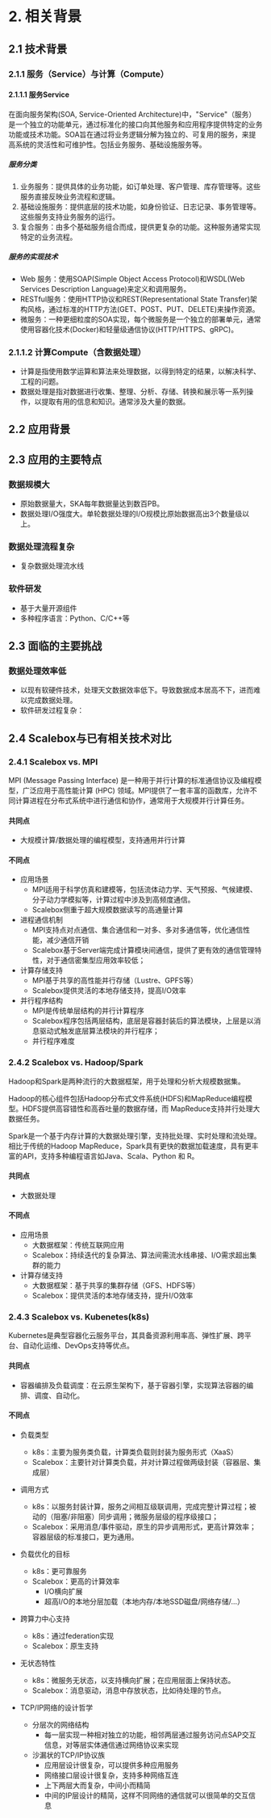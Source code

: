 # 2. 相关背景

## 2.1 技术背景

### 2.1.1 服务（Service）与计算（Compute）
#### 2.1.1.1 服务Service
  在面向服务架构(SOA, Service-Oriented Architecture)中，"Service"（服务）是一个独立的功能单元，通过标准化的接口向其他服务和应用程序提供特定的业务功能或技术功能。SOA旨在通过将业务逻辑分解为独立的、可复用的服务，来提高系统的灵活性和可维护性。包括业务服务、基础设施服务等。
##### 服务分类
  1. 业务服务：提供具体的业务功能，如订单处理、客户管理、库存管理等。这些服务直接反映业务流程和逻辑。
  2. 基础设施服务：提供底层的技术功能，如身份验证、日志记录、事务管理等。这些服务支持业务服务的运行。
  3. 复合服务：由多个基础服务组合而成，提供更复杂的功能。这种服务通常实现特定的业务流程。

##### 服务的实现技术
- Web 服务：使用SOAP(Simple Object Access Protocol)和WSDL(Web Services Description Language)来定义和调用服务。
- RESTful服务：使用HTTP协议和REST(Representational State Transfer)架构风格，通过标准的HTTP方法(GET、POST、PUT、DELETE)来操作资源。
- 微服务：一种更细粒度的SOA实现，每个微服务是一个独立的部署单元，通常使用容器化技术(Docker)和轻量级通信协议(HTTP/HTTPS、gRPC)。

### 2.1.1.2 计算Compute（含数据处理）
  - 计算是指使用数学运算和算法来处理数据，以得到特定的结果，以解决科学、工程的问题。
  - 数据处理是指对数据进行收集、整理、分析、存储、转换和展示等一系列操作，以提取有用的信息和知识。通常涉及大量的数据。


## 2.2 应用背景

## 2.3 应用的主要特点

### 数据规模大
- 原始数据量大，SKA每年数据量达到数百PB。
- 数据处理I/O强度大。单轮数据处理的I/O规模比原始数据高出3个数量级以上。

### 数据处理流程复杂

- 复杂数据处理流水线

### 软件研发
- 基于大量开源组件
- 多种程序语言：Python、C/C++等

## 2.3 面临的主要挑战

### 数据处理效率低
- 以现有软硬件技术，处理天文数据效率低下。导致数据成本居高不下，进而难以完成数据处理。
- 软件研发过程复杂：

## 2.4 Scalebox与已有相关技术对比

### 2.4.1 Scalebox vs. MPI

MPI (Message Passing Interface) 是一种用于并行计算的标准通信协议及编程模型，广泛应用于高性能计算 (HPC) 领域。MPI提供了一套丰富的函数库，允许不同计算进程在分布式系统中进行通信和协作，通常用于大规模并行计算任务。

#### 共同点

- 大规模计算/数据处理的编程模型，支持通用并行计算

#### 不同点

- 应用场景
  - MPI适用于科学仿真和建模等，包括流体动力学、天气预报、气候建模、分子动力学模拟等，计算过程中涉及到高频度通信。
  - Scalebox侧重于超大规模数据读写的高通量计算
- 进程通信机制
  - MPI支持点对点通信、集合通信和一对多、多对多通信等，优化通信性能，减少通信开销
  - Scalebox基于Server端完成计算模块间通信，提供了更有效的通信管理特性，对于通信密集型应用效率较低；
- 计算存储支持
  - MPI基于共享的高性能并行存储（Lustre、GPFS等）
  - Scalebox提供灵活的本地存储支持，提高I/O效率
- 并行程序结构
  - MPI是传统单层结构的并行计算程序
  - Scalebox程序包括两层结构，底层是容器封装后的算法模块，上层是以消息驱动式触发底层算法模块的并行程序；
  - 并行程序难度

### 2.4.2 Scalebox vs. Hadoop/Spark

Hadoop和Spark是两种流行的大数据框架，用于处理和分析大规模数据集。

Hadoop的核心组件包括Hadoop分布式文件系统(HDFS)和MapReduce编程模型。HDFS提供高容错性和高吞吐量的数据存储，而 MapReduce支持并行处理大数据任务。

Spark是一个基于内存计算的大数据处理引擎，支持批处理、实时处理和流处理。相比于传统的Hadoop MapReduce，Spark具有更快的数据加载速度，具有更丰富的API，支持多种编程语言如Java、Scala、Python 和 R。

#### 共同点

- 大数据处理

#### 不同点

- 应用场景
  - 大数据框架：传统互联网应用
  - Scalebox：持续迭代的复杂算法、算法间需流水线串接、I/O需求超出集群的能力
- 计算存储支持
  - 大数据框架：基于共享的集群存储（GFS、HDFS等）
  - Scalebox：提供灵活的本地存储支持，提升I/O效率

### 2.4.3 Scalebox vs. Kubenetes(k8s)

Kubernetes是典型容器化云服务平台，其具备资源利用率高、弹性扩展、跨平台、自动化运维、DevOps支持等优点。

#### 共同点
- 容器编排及负载调度：在云原生架构下，基于容器引擎，实现算法容器的编排、调度、自动化。

#### 不同点
- 负载类型
  - k8s：主要为服务类负载，计算类负载则封装为服务形式（XaaS）
  - Scalebox：主要针对计算类负载，并对计算过程做两级封装（容器层、集成层）
- 调用方式
  - k8s：以服务封装计算，服务之间相互级联调用，完成完整计算过程；被动的（阻塞/非阻塞）同步调用；微服务层级的程序级接口；
  - Scalebox：采用消息/事件驱动，原生的异步调用形式，更高计算效率；容器层级的标准接口，更为通用。
- 负载优化的目标
  - k8s：更可靠服务
  - Scalebox：更高的计算效率
    - I/O横向扩展
    - 超高I/O的本地分层加载（本地内存/本地SSD磁盘/网络存储/...）
- 跨算力中心支持
  - k8s：通过federation实现
  - Scalebox：原生支持
- 无状态特性
  - k8s：微服务无状态，以支持横向扩展；在应用层面上保持状态。
  - Scalebox：消息驱动，消息中存放状态，比如待处理的节点。


- TCP/IP网络的设计哲学
  - 分层次的网络结构
    - 每一层实现一种相对独立的功能，相邻两层通过服务访问点SAP交互信息，对等层实体通信通过网络协议来实现
  - 沙漏状的TCP/IP协议族
    - 应用层设计很复杂，可以提供多种应用服务
    - 网络接口层设计很复杂，支持多种网络互连
    - 上下两层大而复杂，中间小而精简
    - 中间的IP层设计的精简，这样不同网络的通信就可以很简单的交互信息